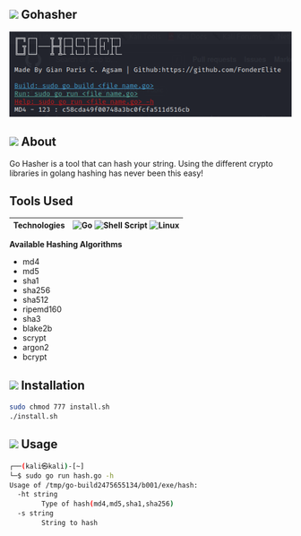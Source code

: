 ## <img src="https://camo.githubusercontent.com/525688f1a883b1b13772009f360bcc50b9400237ad19eee8253637daf040733f/68747470733a2f2f696d672e69636f6e73382e636f6d2f636f6c6f722f34382f3030303030302f676f6c616e672e706e67" width="40px"> Gohasher
<img src="demo.png">

## <img src="https://media.giphy.com/media/iY8CRBdQXODJSCERIr/giphy.gif" width="30px"> About
<p>Go Hasher is a tool that can hash your string. Using the different crypto libraries in golang hashing has never been this easy!</p>

## Tools Used
| **Technologies** | ![Go](https://img.shields.io/badge/go-%2300ADD8.svg?style=for-the-badge&logo=go&logoColor=white) ![Shell Script](https://img.shields.io/badge/shell_script-%23121011.svg?style=for-the-badge&logo=gnu-bash&logoColor=white) ![Linux](https://img.shields.io/badge/Linux-FCC624?style=for-the-badge&logo=linux&logoColor=black) 
 :--- | :---
 
**Available Hashing Algorithms**

<ul>
<li>md4</li>
<li>md5</li>
<li>sha1</li>
<li>sha256</li>
<li>sha512</li>
<li>ripemd160</li>
<li>sha3</li>
<li>blake2b</li>
<li>scrypt</li>
<li>argon2</li>
<li>bcrypt</li>
</ul>

## <img src="https://media.giphy.com/media/iY8CRBdQXODJSCERIr/giphy.gif" width="30px"> Installation 
```bash
sudo chmod 777 install.sh
./install.sh
```
## <img src="https://media.giphy.com/media/iY8CRBdQXODJSCERIr/giphy.gif" width="30px"> Usage
```bash
┌──(kali㉿kali)-[~]
└─$ sudo go run hash.go -h      
Usage of /tmp/go-build2475655134/b001/exe/hash:
  -ht string
        Type of hash(md4,md5,sha1,sha256)
  -s string
        String to hash
```


